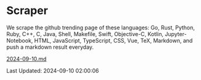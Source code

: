 # Scraper

We scrape the github trending page of these languages: Go, Rust, Python, Ruby, C++, C, Java, Shell, Makefile, Swift, Objective-C, Kotlin, Jupyter-Notebook, HTML, JavaScript, TypeScript, CSS, Vue, TeX, Markdown, and push a markdown result everyday.

[2024-09-10.md](https://github.com/cumthxy/github-trending-backup/blob/master/2024-09-10.md)

Last Updated: 2024-09-10 02:00:06
